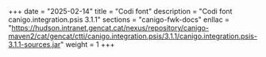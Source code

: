 +++
date        = "2025-02-14"
title       = "Codi font"
description = "Codi font canigo.integration.psis 3.1.1"
sections    = "canigo-fwk-docs"
enllac		= "https://hudson.intranet.gencat.cat/nexus/repository/canigo-maven2/cat/gencat/ctti/canigo.integration.psis/3.1.1/canigo.integration.psis-3.1.1-sources.jar"
weight		= 1
+++
